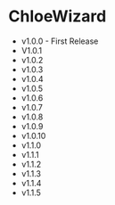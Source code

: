 # ChloeWizard
  - v1.0.0 - First Release  
  - V1.0.1
  - v1.0.2
  - v1.0.3
  - v1.0.4
  - v1.0.5
  - v1.0.6
  - v1.0.7
  - v1.0.8
  - v1.0.9
  - v1.0.10
  - v1.1.0
  - v1.1.1
  - v1.1.2
  - v1.1.3
  - v1.1.4
  - v1.1.5
